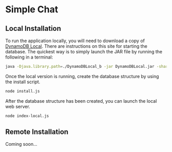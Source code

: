 # Simple Chat

## Local Installation

To run the application locally, you will need to download a copy of [DynamoDB Local](https://docs.aws.amazon.com/amazondynamodb/latest/developerguide/DynamoDBLocal.html). There are instructions on this site for starting the database. The quickest way is to simply launch the JAR file by running the following in a terminal:

```bash
java -Djava.library.path=./DynamoDBLocal_b -jar DynamoDBLocal.jar -sharedDb
```

Once the local version is running, create the database structure by using the install script.

```bash
node install.js
```

After the database structure has been created, you can launch the local web server.

```bash
node index-local.js
```

## Remote Installation

Coming soon...